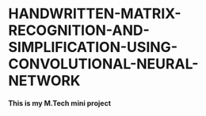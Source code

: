# HANDWRITTEN-MATRIX-RECOGNITION-AND-SIMPLIFICATION-USING-CONVOLUTIONAL-NEURAL-NETWORK
#### This is my M.Tech mini project 
